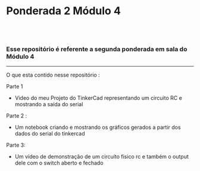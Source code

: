 # Ponderada 2 Módulo 4

<br><br>


### Esse repositório é referente a segunda ponderada em sala do Módulo 4

----

O que esta contido nesse repositório :

Parte 1
- Video do meu Projeto do TinkerCad representando um circuito RC e mostrando a saída do serial

Parte 2 :
- Um notebook criando e mostrando os gráficos gerados a partir dos dados do serial do tinkercad

Parte 3:
- Um vídeo de demonstração de um circuíto fisico rc e também o output dele com o switch aberto e fechado
